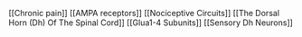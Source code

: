 [[Chronic pain]]
[[AMPA receptors]]
[[Nociceptive Circuits]]
[[The Dorsal Horn (Dh) Of The Spinal Cord]]
[[Glua1-4 Subunits]]
[[Sensory Dh Neurons]]
